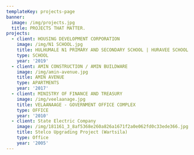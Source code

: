 ```yaml
---
templateKey: projects-page
banner:
  image: /img/projects.jpg
  title: PROJECTS THAT MATTER.
projects:
  - client: HOUSING DEVELOPMENT CORPORATION
    image: /img/N1 SCHOOL.jpg
    title: HULHUMALE N1 PRIMARY AND SECONDARY SCHOOL | HURAVEE SCHOOL
    type: SCHOOL
    year: '2019'
  - client: AMIN CONSTRUCTION / AMIN BUILDWARE
    image: /img/amin-avenue.jpg
    title: AMIN AVENUE
    type: APARTMENTS
    year: '2017'
  - client: MINISTRY OF FINANCE AND TREASURY
    image: /img/veelaanage.jpg
    title: VELAANAAGE - GOVERNMENT OFFICE COMPLEX
    type: OFFICE
    year: '2010'
  - client: State Electric Company
    image: /img/181161_3_8af5368e260a826a1671f2a0e062fd0c33ede366.jpg
    title: Stelco Upgrading Project (Wartsila)
    type: Office
    year: '2005'
---
```


